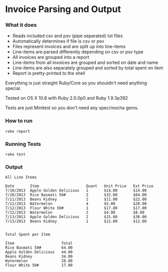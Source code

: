 # Invoice Parsing and Output

### What it does

* Reads included csv and psv (pipe separated) txt files
* Automatically determines if file is csv or psv
* Files represent invoices and are split up into line-items
* Line-items are parsed differently depending on csv or psv type
* All invoices are grouped into a report
* Line-items from all invoices are grouped and sorted on date and name
* Line-items are also separately grouped and sorted by total spent on item
* Report is pretty-printed to the shell

Everything is just straight Ruby/Core so you shouldn't need anything special.

Tested on OS X 10.8 with Ruby 2.0.0p0 and Ruby 1.9.3p392

Tests are just Minitest so you don't need any spec/mocha gems.

### How to run

```
rake report
```

### Running Tests

```
rake test
```

### Output

```
All Line Items

Date       Item                     Quant   Unit Price   Ext Price
7/10/2013  Apple Golden Delicious   1       $14.00       $14.00
7/10/2013  Rice Basmati 50#         2       $32.00       $64.00
7/11/2013  Beans Kidney             2       $11.00       $22.00
7/11/2013  Watermelon               4       $5.00        $20.00
7/12/2013  Flour White 50#          1       $17.00       $17.00
7/12/2013  Watermelon               2       $4.00        $8.00
7/13/2013  Apple Golden Delicious   2       $15.00       $30.00
7/13/2013  Beans Kidney             1       $12.00       $12.00


Total Spent per Item

Item                     Total
Rice Basmati 50#         64.00
Apple Golden Delicious   44.00
Beans Kidney             34.00
Watermelon               28.00
Flour White 50#          17.00
```